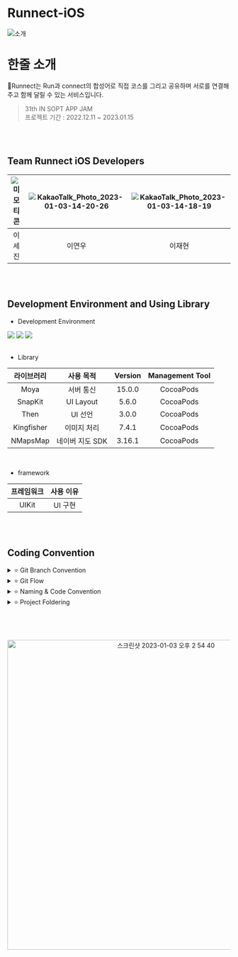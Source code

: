 # Runnect-iOS
![소개](https://user-images.githubusercontent.com/77267404/210302977-b0c11a10-e695-4614-bf03-a0ee1c57823b.png)

# 한줄 소개
🏃Runnect는 Run과 connect의 합성어로 직접 코스를 그리고 공유하며  서로를 연결해주고 함께 달릴 수 있는 서비스입니다.


> 31th IN SOPT APP JAM <br>
> 프로젝트 기간 : 2022.12.11 ~ 2023.01.15

<br>
<br>

##  Team Runnect iOS Developers
![미모티콘](https://user-images.githubusercontent.com/77267404/210303677-1354bea7-fba4-4824-a22a-27ba56327370.png) | ![KakaoTalk_Photo_2023-01-03-14-20-26](https://user-images.githubusercontent.com/77267404/210303710-db640ea4-a716-4947-812a-9b19aae8d2a4.png) | ![KakaoTalk_Photo_2023-01-03-14-18-19](https://user-images.githubusercontent.com/77267404/210303572-f9581df7-c3c0-46a8-9c63-219384d6dd64.png) |
 :---------:|:----------:|:---------:
 이세진 | 이연우 | 이재현 |


<br>
<br>

## Development Environment and Using Library
- Development Environment
<p align="left">
<img src ="https://img.shields.io/badge/Swift-5.7-orange?logo=swift">
<img src ="https://img.shields.io/badge/Xcode-14.0-blue?logo=xcode">
<img src ="https://img.shields.io/badge/iOS-14.0-green.svg">

<br>
<br>

- Library

라이브러리 | 사용 목적 | Version | Management Tool
:---------:|:----------:|:---------: |:---------:
 Moya | 서버 통신 | 15.0.0 | CocoaPods
 SnapKit | UI Layout | 5.6.0 | CocoaPods
 Then | UI 선언 | 3.0.0 | CocoaPods
 Kingfisher | 이미지 처리 | 7.4.1| CocoaPods
 NMapsMap  | 네이버 지도 SDK | 3.16.1| CocoaPods
 
 <br>

- framework

프레임워크 | 사용 이유 
:---------:|:----------:
 UIKit | UI 구현

<br>
<br>

## Coding Convention
<details>
 <summary> ⭐️ Git Branch Convention </summary>
 <div markdown="1">       

 ---
 
 - **Branch Naming Rule**
    - Issue 작성 후 생성되는 번호와 Issue의 간략한 설명 등을 조합하여 Branch 이름 결정
    - `[previx]/<#IssueNumber>-<Description>`
- **Commit Message Rule**
    - `[Prefix] <#IssueNumber>-<Description>`
- **Code Review Rule**
    - 코드 리뷰를 최대한 달고 반영하자! 
   
 <br>

 </div>
 </details>

 <details>
 <summary> ⭐️ Git Flow </summary>
 <div markdown="1">       

 ---
 
 ```
1. 작업 단위별 Issue 생성 : 담당자, 라벨, 프로젝트 연결 

2. Fork 받은 로컬 레포에서 develop 브랜치 최신화 : git pull (origin develop) 

3. Branch 생성 : git switch -c Prefix/#IssueNumber-description 
   > 예시) chore/#3-Project-Setting

4. 로컬 환경에서 작업 후 Add -> Commit -> Push -> Pull Request의 과정을 거친다.
   
   Prefix의 의미
   > [Feat] : 새로운 기능 구현
   > [Chore] : 그 이외의 잡일/ 버전 코드 수정, 패키지 구조 변경, 파일 이동, 파일이름 변경
   > [Add] : 코드 변경 없는 단순 파일 추가, 에셋 및 라이브러리 추가
   > [Setting] : 프로젝트 세팅
   > [Fix] : 버그, 오류 해결, 코드 수정
   > [Style] : 코드 포맷팅, 코드 변경이 없는 경우, 주석 수정
   > [Docs] : README나 WIKI 등의 문서 개정
   > [Refactor] : 전면 수정이 있을 때 사용합니다
   > [Test] : 테스트 모드, 리펙토링 테스트 코드 추가

5. Pull Request 작성 
   - closed : #IssueNumber로 이슈 연결, 리뷰어 지정

6. Code Review 완료 후 Pull Request 작성자가 develop Branch로 merge하기
   - Develop Branch protection rules : Merge 전 최소 1 Approve 필요

7. 종료된 Issue와 Pull Request의 Label과 Project를 관리
```
   
 <br>

 </div>
 </details>

<details>
 <summary> ⭐️ Naming & Code Convention </summary>
 <div markdown="1">       

 ---
 
- 함수, 메서드 : **lowerCamelCase** 사용하고, 동사로 시작한다.
- 변수, 상수 : **lowerCamelCase** 사용한다.
- 클래스, 구조체, enum, extension 등 :  **UpperCamelCase** 사용한다.
- 기본 MVC 폴더링 구조에 따라 파일을 구분하여 사용한다.
- 파일, 클래스 명 약어 사용. 단, UI 선언 구문과 메소드에서는 약어를 사용하지 않는다.
    - 예시) ViewController → `VC`
    - 예시) CollectionViewCell → `CVC`
- 뷰 설정을 위한 함수에서는 **set** 키워드를 사용한다.
    - 예시) func configureUI → `func setUI`
    - 예시) func setDelegate ... → `func configureDelegate`
- 이외 기본 명명규칙은 [Swift Style Guide](https://google.github.io/swift/), [API Design Guidelines](https://www.swift.org/documentation/api-design-guidelines/) , [Swift Style Guide](https://github.com/StyleShare/swift-style-guide)를 참고한다.
- 상속받지 않는 클래스는 **final 키워드**를 붙인다.
- 단일 정의 내에서만 사용되는 특정 기능 구현은 **private 접근 제한자**를 적극 사용한다.
- 퀵헬프기능을 활용한 마크업 문법을 활용한 주석을 적극 사용한다.
- 이외는 커스텀한 **SwiftLint Rule**을 적용한다.
   
   
 <br>

 </div>
 </details>

<details>
 <summary> ⭐️ Project Foldering </summary>
 <div markdown="1">       

 ---
```
📦Runnect-iOS
 ┣ 📂Base.lproj
 ┣ 📂Global
 ┃ ┣ 📂Extension
 ┃ ┃ ┣ 📂Combine+
 ┃ ┃ ┣ 📂Foundation+
 ┃ ┃ ┗ 📂UIKit+
 ┃ ┣ 📂Literal
 ┃ ┣ 📂Protocols
 ┃ ┣ 📂Resource
 ┃ ┣ 📂Supports
 ┃ ┣ 📂UIComponents
 ┃ ┗ 📂Utils
 ┣ 📂Network
 ┃ ┣ 📂Dto
 ┃ ┣ 📂Foundation
 ┃ ┣ 📂Model
 ┃ ┣ 📂Router
 ┃ ┗ 📂Service
 ┣ 📂Presentation
 ┃ ┣ 📂CourseDetail
 ┃ ┃ ┣ 📂VC
 ┃ ┃ ┗ 📂Views
 ┃ ┣ 📂CourseDiscovery
 ┃ ┃ ┣ 📂VC
 ┃ ┃ ┗ 📂Views
 ┃ ┣ 📂CourseDrawing
 ┃ ┃ ┣ 📂VC
 ┃ ┃ ┗ 📂Views
 ┃ ┣ 📂CourseStorage
 ┃ ┃ ┣ 📂VC
 ┃ ┃ ┗ 📂Views
 ┃ ┣ 📂MyPage
 ┃ ┃ ┣ 📂VC
 ┃ ┃ ┗ 📂Views
 ┃ ┣ 📂SignIn
 ┃ ┃ ┣ 📂VC
 ┃ ┃ ┗ 📂Views
 ┃ ┣ 📂Splash
 ┃ ┃ ┗ 📂VC
 ┃ ┗ 📂TabBar
 ┗ 📜Info.plist
```
   
 <br>

 </div>
 </details>

### 

<br>
<br>

<p align = "center">
<img width = 700 alt="스크린샷 2023-01-03 오후 2 54 40" src="https://user-images.githubusercontent.com/77267404/210306409-1ecebc5d-2fdd-4bb9-b367-bf4df4165083.png">
</p?
